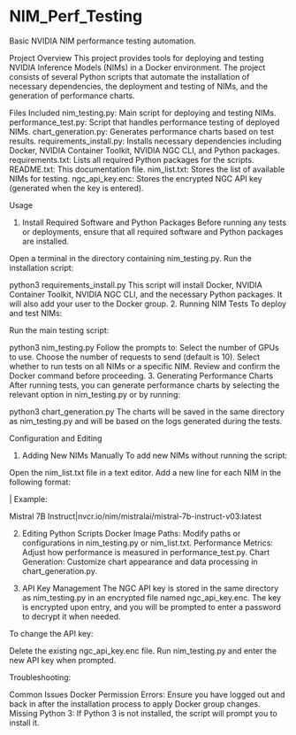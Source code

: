 # NIM_Perf_Testing
Basic NVIDIA NIM performance testing automation.


Project Overview
This project provides tools for deploying and testing NVIDIA Inference Models (NIMs) in a Docker environment. 
The project consists of several Python scripts that automate the installation of necessary dependencies, the deployment and testing of NIMs, and the generation of performance charts.

Files Included
nim_testing.py: Main script for deploying and testing NIMs.
performance_test.py: Script that handles performance testing of deployed NIMs.
chart_generation.py: Generates performance charts based on test results.
requirements_install.py: Installs necessary dependencies including Docker, NVIDIA Container Toolkit, NVIDIA NGC CLI, and Python packages.
requirements.txt: Lists all required Python packages for the scripts.
README.txt: This documentation file.
nim_list.txt: Stores the list of available NIMs for testing.
ngc_api_key.enc: Stores the encrypted NGC API key (generated when the key is entered).

Usage
1. Install Required Software and Python Packages
Before running any tests or deployments, ensure that all required software and Python packages are installed.

Open a terminal in the directory containing nim_testing.py.
Run the installation script:

python3 requirements_install.py
This script will install Docker, NVIDIA Container Toolkit, NVIDIA NGC CLI, and the necessary Python packages. It will also add your user to the Docker group.
2. Running NIM Tests
To deploy and test NIMs:

Run the main testing script:

python3 nim_testing.py
Follow the prompts to:
Select the number of GPUs to use.
Choose the number of requests to send (default is 10).
Select whether to run tests on all NIMs or a specific NIM.
Review and confirm the Docker command before proceeding.
3. Generating Performance Charts
After running tests, you can generate performance charts by selecting the relevant option in nim_testing.py or by running:


python3 chart_generation.py
The charts will be saved in the same directory as nim_testing.py and will be based on the logs generated during the tests.

Configuration and Editing
1. Adding New NIMs Manually
To add new NIMs without running the script:

Open the nim_list.txt file in a text editor.
Add a new line for each NIM in the following format:

<NIM Name>|<Docker Image>
Example:

Mistral 7B Instruct|nvcr.io/nim/mistralai/mistral-7b-instruct-v03:latest

2. Editing Python Scripts
Docker Image Paths: Modify paths or configurations in nim_testing.py or nim_list.txt.
Performance Metrics: Adjust how performance is measured in performance_test.py.
Chart Generation: Customize chart appearance and data processing in chart_generation.py.

3. API Key Management
The NGC API key is stored in the same directory as nim_testing.py in an encrypted file named ngc_api_key.enc. The key is encrypted upon entry, and you will be prompted to enter a password to decrypt it when needed.

To change the API key:

Delete the existing ngc_api_key.enc file.
Run nim_testing.py and enter the new API key when prompted.

Troubleshooting:

Common Issues
Docker Permission Errors: Ensure you have logged out and back in after the installation process to apply Docker group changes.
Missing Python 3: If Python 3 is not installed, the script will prompt you to install it.

